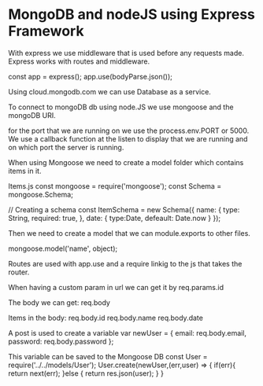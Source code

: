 # MongoDB and nodeJS using Express Framework

With express we use middleware that is used before any requests made. Express works with routes and middleware.

  const app = express();
  app.use(bodyParse.json());


Using cloud.mongodb.com we can use Database as a service.

To connect to mongoDB db using node.JS we use mongoose and the mongoDB URI.

for the port that we are running on we use the process.env.PORT or 5000. We use a callback function at the listen to display that we are running and on which port the server is running.

When using Mongoose we need to create a model folder which contains items in it.

Items.js
  const mongoose = require('mongoose');
  const Schema = mongoose.Schema;

  // Creating a schema
  const ItemSchema = new Schema({
    name: {
      type: String,
      required: true,
    },
    date: {
      type:Date,
      defeault: Date.now
    }
    });

Then we need to create a model that we can module.exports to other files.

   mongoose.model('name', object);

Routes are used with app.use and a require linkig to the js that takes the router.

When having a custom param in url we can get it by
  req.params.id

The body we can get:
  req.body

Items in the body:
  req.body.id
  req.body.name
  req.body.date

A post is used to create a variable
  var newUser = {
    email: req.body.email,
    password: req.body.password
  };

This variable can be saved to the Mongoose DB
  const User = require('../../models/User');
  User.create(newUser,(err,user) => {
    if(err){
      return next(err);
    }else {
      return res.json(user);
    }
  }
